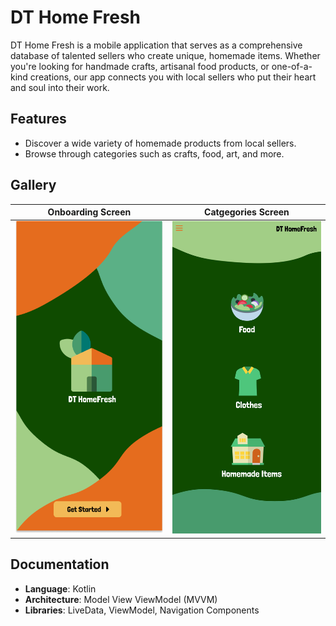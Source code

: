 # DT Home Fresh

DT Home Fresh is a mobile application that serves as a comprehensive database of talented sellers who create unique, homemade items. Whether you're looking for handmade crafts, artisanal food products, or one-of-a-kind creations, our app connects you with local sellers who put their heart and soul into their work.

## Features

- Discover a wide variety of homemade products from local sellers.
- Browse through categories such as crafts, food, art, and more.

## Gallery
|Onboarding Screen|Catgegories Screen|
|------|------|
|<img src="images/onboarding.png" width="250" height="500" />|<img src="images/categories.png" width="250" height="500" />|

## Documentation

- **Language**: Kotlin
- **Architecture**: Model View ViewModel (MVVM)
- **Libraries**: LiveData, ViewModel, Navigation Components


